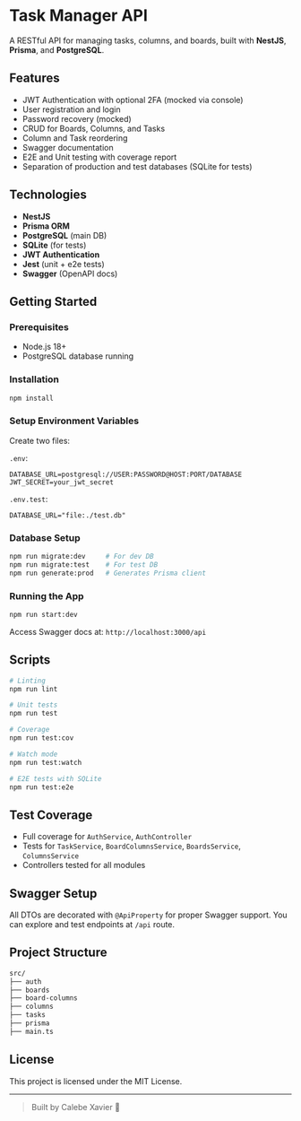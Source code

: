 # Task Manager API

A RESTful API for managing tasks, columns, and boards, built with **NestJS**, **Prisma**, and **PostgreSQL**.

## Features

- JWT Authentication with optional 2FA (mocked via console)
- User registration and login
- Password recovery (mocked)
- CRUD for Boards, Columns, and Tasks
- Column and Task reordering
- Swagger documentation
- E2E and Unit testing with coverage report
- Separation of production and test databases (SQLite for tests)

## Technologies

- **NestJS**
- **Prisma ORM**
- **PostgreSQL** (main DB)
- **SQLite** (for tests)
- **JWT Authentication**
- **Jest** (unit + e2e tests)
- **Swagger** (OpenAPI docs)

## Getting Started

### Prerequisites

- Node.js 18+
- PostgreSQL database running

### Installation

```bash
npm install
```

### Setup Environment Variables

Create two files:

`.env`:
```env
DATABASE_URL=postgresql://USER:PASSWORD@HOST:PORT/DATABASE
JWT_SECRET=your_jwt_secret
```

`.env.test`:
```env
DATABASE_URL="file:./test.db"
```

### Database Setup

```bash
npm run migrate:dev     # For dev DB
npm run migrate:test    # For test DB
npm run generate:prod   # Generates Prisma client
```

### Running the App

```bash
npm run start:dev
```

Access Swagger docs at: `http://localhost:3000/api`

## Scripts

```bash
# Linting
npm run lint

# Unit tests
npm run test

# Coverage
npm run test:cov

# Watch mode
npm run test:watch

# E2E tests with SQLite
npm run test:e2e
```

## Test Coverage

- Full coverage for `AuthService`, `AuthController`
- Tests for `TaskService`, `BoardColumnsService`, `BoardsService`, `ColumnsService`
- Controllers tested for all modules

## Swagger Setup

All DTOs are decorated with `@ApiProperty` for proper Swagger support. You can explore and test endpoints at `/api` route.

## Project Structure

```bash
src/
├── auth
├── boards
├── board-columns
├── columns
├── tasks
├── prisma
├── main.ts
```

## License

This project is licensed under the MIT License.

---

> Built by Calebe Xavier 🚀
